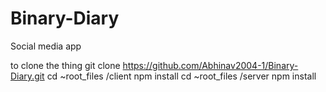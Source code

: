 # Binary-Diary
Social media app 

to clone the thing
git clone https://github.com/Abhinav2004-1/Binary-Diary.git
cd ~root_files /client
npm install
cd ~root_files /server
npm install
